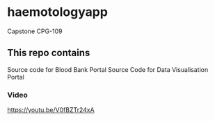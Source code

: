 # haemotologyapp
Capstone CPG-109
## This repo contains
Source code for Blood Bank Portal
Source Code for Data Visualisation Portal
### Video
https://youtu.be/V0fBZTr24xA

